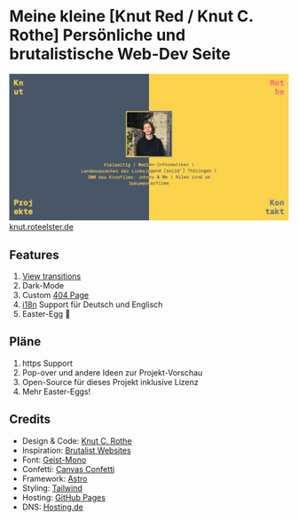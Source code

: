 # Meine kleine [Knut Red / Knut C. Rothe] Persönliche und brutalistische Web-Dev Seite

![og image](./public/og_knutred.png)
[knut.roteelster.de](https://knut.roteelster.de)

## Features

1. [View transitions](https://developer.mozilla.org/en-US/docs/Web/API/View_Transitions_API)
2. Dark-Mode
3. Custom [404 Page](https://knut.roteelster.de/404)
4. [i18n](https://docs.astro.build/en/recipes/i18n/#translate-routes) Support für Deutsch und Englisch
5. Easter-Egg 🎉

## Pläne

1. https Support
2. Pop-over und andere Ideen zur Projekt-Vorschau
3. Open-Source für dieses Projekt inklusive Lizenz
4. Mehr Easter-Eggs!

## Credits

- Design & Code: [Knut C. Rothe](https://knut.rotelster.de)
- Inspiration: [Brutalist Websites](https://brutalistwebsites.com/)
- Font: [Geist-Mono](https://vercel.com/font)
- Confetti: [Canvas Confetti](https://github.com/catdad/canvas-confetti)
- Framework: [Astro](https://astro.build/)
- Styling: [Tailwind](https://tailwindcss.com/)
- Hosting: [GitHub Pages](https://pages.github.com/)
- DNS: [Hosting.de](https://www.hosting.de/)
